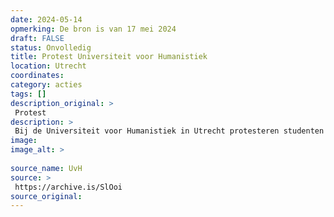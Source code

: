 ```yaml
---
date: 2024-05-14
opmerking: De bron is van 17 mei 2024
draft: FALSE
status: Onvolledig
title: Protest Universiteit voor Humanistiek
location: Utrecht
coordinates: 
category: acties
tags: []
description_original: > 
 Protest
description: > 
 Bij de Universiteit voor Humanistiek in Utrecht protesteren studenten en docenten voor Gaza. Zij roepen hun universiteit op om zich uit te spreken tegen de genocide.
image: 
image_alt: > 
 
source_name: UvH
source: > 
 https://archive.is/SlOoi
source_original: 
---
```

